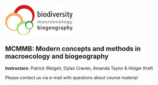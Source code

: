 ![](lablogo_2017.png)

## MCMMB: Modern concepts and methods in macroecology and biogeography

**Instructors**: Patrick Weigelt, Dylan Craven, Amanda Taylor & Holger Kreft

Please contact us via e-mail with questions about course material 

